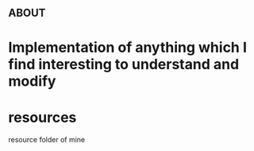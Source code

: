 
## ABOUT
Implementation of anything which I find interesting to understand and modify
=======
# resources
resource folder of mine 

